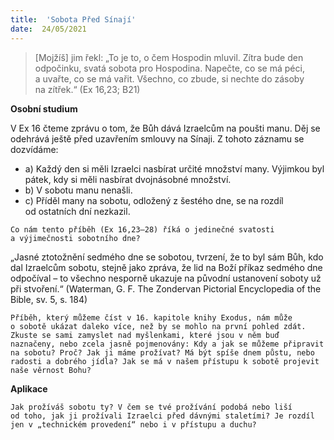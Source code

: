 ```yaml
---
title:  'Sobota Před Sínají'
date:  24/05/2021
---
```


> <p></p>
> [Mojžíš] jim řekl: „To je to, o čem Hospodin mluvil. Zítra bude den odpočinku, svatá sobota pro Hospodina. Napečte, co se má péci, a uvařte, co se má vařit. Všechno, co zbude, si nechte do zásoby na zítřek.“ (Ex 16,23; B21)

**Osobní studium**

V Ex 16 čteme zprávu o tom, že Bůh dává Izraelcům na poušti manu. Děj se odehrává ještě před uzavřením smlouvy na Sínaji. Z tohoto záznamu se dozvídáme:

- a) 	Každý den si měli Izraelci nasbírat určité množství many. Výjimkou byl pátek, kdy si měli nasbírat dvojnásobné množství.
- b) 	V sobotu manu nenašli.
- c) 	Příděl many na sobotu, odložený z šestého dne, se na rozdíl od ostatních dní nezkazil.

`Co nám tento příběh (Ex 16,23–28) říká o jedinečné svatosti a výjimečnosti sobotního dne?`

„Jasné ztotožnění sedmého dne se sobotou, tvrzení, že to byl sám Bůh, kdo dal Izraelcům sobotu, stejně jako zpráva, že lid na Boží příkaz sedmého dne odpočíval – to všechno nesporně ukazuje na původní ustanovení soboty už při stvoření.“ (Waterman, G. F. The Zondervan Pictorial Encyclopedia of the Bible, sv. 5, s. 184)

`Příběh, který můžeme číst v 16. kapitole knihy Exodus, nám může o sobotě ukázat daleko více, než by se mohlo na první pohled zdát. Zkuste se sami zamyslet nad myšlenkami, které jsou v něm buď naznačeny, nebo zcela jasně pojmenovány: Kdy a jak se můžeme připravit na sobotu? Proč? Jak ji máme prožívat? Má být spíše dnem půstu, nebo radosti a dobrého jídla? Jak se má v našem přístupu k sobotě projevit naše věrnost Bohu?`

**Aplikace**

`Jak prožíváš sobotu ty? V čem se tvé prožívání podobá nebo liší od toho, jak ji prožívali Izraelci před dávnými staletími? Je rozdíl jen v „technickém provedení“ nebo i v přístupu a duchu?`